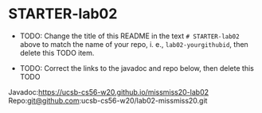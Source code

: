 # STARTER-lab02

* TODO: Change the title of this README in the text `# STARTER-lab02` above
  to match the name of your repo, i. e., `lab02-yourgithubid`, then delete
  this TODO item.

* TODO: Correct the links to the javadoc and repo below, then delete this TODO

Javadoc:https://ucsb-cs56-w20.github.io/missmiss20-lab02 
Repo:git@github.com:ucsb-cs56-w20/lab02-missmiss20.git

